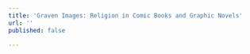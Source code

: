 ```yaml
---
title: 'Graven Images: Religion in Comic Books and Graphic Novels'
url: ''
published: false

---
```

